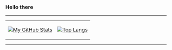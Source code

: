 ### Hello there

---

<table align="center"><tr>
<td align="center">

[![My GitHub Stats](https://github-readme-stats-one-bice.vercel.app/api?username=iceisnicehq&show_icons=true&theme=chartreuse-dark&hide_border=true&role=OWNER,ORGANIZATION_MEMBER,COLLABORATOR&include_all_commits=true&count_private=true)](https://github.com/anuraghazra/github-readme-stats)

</td>
<td align="center">

[![Top Langs](https://github-readme-stats.vercel.app/api/top-langs/?username=iceisnicehq&layout=compact&theme=chartreuse-dark&hide_border=true)](https://github.com/anuraghazra/github-readme-stats)

</td>
</tr>
</table>

---
